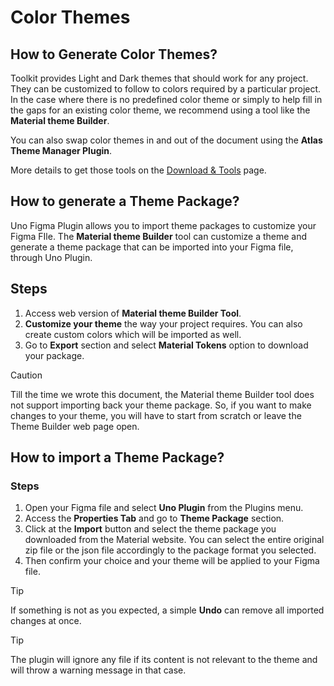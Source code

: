 # Color Themes

## How to Generate Color Themes?

Toolkit provides Light and Dark themes that should work for any project. They can be customized to follow to colors required by a particular project. In the case where there is no predefined color theme or simply to help fill in the gaps for an existing color theme, we recommend using a tool like the **Material theme Builder**.

You can also swap color themes in and out of the document using the **Atlas Theme Manager Plugin**.

More details to get those tools on the [Download & Tools](../../download.md) page.

## How to generate a Theme Package?

Uno Figma Plugin allows you to import theme packages to customize your Figma FIle. The **Material theme Builder** tool can customize a theme and generate a theme package that can be imported into your Figma file, through Uno Plugin.

## Steps

1. Access web version of **Material theme Builder Tool**.
2. **Customize your theme** the way your project requires. You can also create custom colors which will be imported as well.
3. Go to **Export** section and select **Material Tokens** option to download your package.

> [!CAUTION]
> Till the time we wrote this document, the Material theme Builder tool does not support importing back your theme package. So, if you want to make changes to your theme, you will have to start from scratch or leave the Theme Builder web page open.

## How to import a Theme Package?

### Steps

1. Open your Figma file and select **Uno Plugin** from the Plugins menu.
2. Access the **Properties Tab** and go to **Theme Package** section.
3. Click at the **Import** button and select the theme package you downloaded from the Material website. You can select the entire original zip file or the json file accordingly to the package format you selected.
4. Then confirm your choice and your theme will be applied to your Figma file.

> [!TIP]
> If something is not as you expected, a simple **Undo** can remove all imported changes at once.

> [!TIP]
> The plugin will ignore any file if its content is not relevant to the theme and will throw a warning message in that case.
